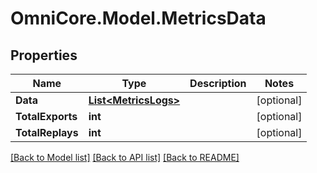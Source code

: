 # OmniCore.Model.MetricsData

## Properties

Name | Type | Description | Notes
------------ | ------------- | ------------- | -------------
**Data** | [**List&lt;MetricsLogs&gt;**](MetricsLogs.md) |  | [optional] 
**TotalExports** | **int** |  | [optional] 
**TotalReplays** | **int** |  | [optional] 

[[Back to Model list]](../README.md#documentation-for-models) [[Back to API list]](../README.md#documentation-for-api-endpoints) [[Back to README]](../README.md)

